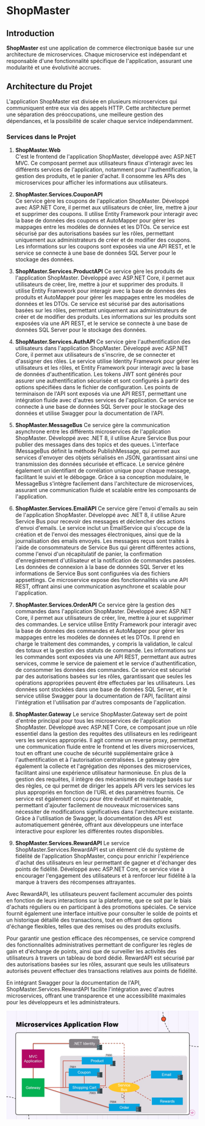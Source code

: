 # ShopMaster

## Introduction
**ShopMaster** est une application de commerce électronique basée sur une architecture de microservices. Chaque microservice est indépendant et responsable d'une fonctionnalité spécifique de l'application, assurant une modularité et une évolutivité accrues.

## Architecture du Projet
L'application ShopMaster est divisée en plusieurs microservices qui communiquent entre eux via des appels HTTP. Cette architecture permet une séparation des préoccupations, une meilleure gestion des dépendances, et la possibilité de scaler chaque service indépendamment.

### Services dans le Projet

1. **ShopMaster.Web**  
 C'est le frontend de l'application ShopMaster, développé avec ASP.NET MVC. Ce composant permet aux utilisateurs finaux d'interagir avec les différents services de l'application, notamment pour l'authentification, la gestion des produits, et le panier d'achat. Il consomme les APIs des microservices pour afficher les informations aux utilisateurs.

 2. **ShopMaster.Services.CouponAPI**  
   Ce service gère les coupons de l'application ShopMaster. Développé avec ASP.NET Core, il permet aux utilisateurs de créer, lire, mettre à jour et supprimer des coupons. Il utilise Entity Framework pour interagir avec la base de données des coupons et AutoMapper pour gérer les mappages entre les modèles de données et les DTOs. Ce service est sécurisé par des autorisations basées sur les rôles, permettant uniquement aux administrateurs de créer et de modifier des coupons. Les informations sur les coupons sont exposées via une API REST, et le service se connecte à une base de données SQL Server pour le stockage des données.

3. **ShopMaster.Services.ProductAPI**
Ce service gère les produits de l'application ShopMaster. Développé avec ASP.NET Core, il permet aux utilisateurs de créer, lire, mettre à jour et supprimer des produits. Il utilise Entity Framework pour interagir avec la base de données des produits et AutoMapper pour gérer les mappages entre les modèles de données et les DTOs. Ce service est sécurisé par des autorisations basées sur les rôles, permettant uniquement aux administrateurs de créer et de modifier des produits. Les informations sur les produits sont exposées via une API REST, et le service se connecte à une base de données SQL Server pour le stockage des données.

4. **ShopMaster.Services.AuthAPI**
Ce service gère l'authentification des utilisateurs dans l'application ShopMaster. Développé avec ASP.NET Core, il permet aux utilisateurs de s'inscrire, de se connecter et d'assigner des rôles. Le service utilise Identity Framework pour gérer les utilisateurs et les rôles, et Entity Framework pour interagir avec la base de données d'authentification. Les tokens JWT sont générés pour assurer une authentification sécurisée et sont configurés à partir des options spécifiées dans le fichier de configuration. Les points de terminaison de l'API sont exposés via une API REST, permettant une intégration fluide avec d'autres services de l'application. Ce service se connecte à une base de données SQL Server pour le stockage des données et utilise Swagger pour la documentation de l'API.

5. **ShopMaster.MessageBus**
Ce service gère la communication asynchrone entre les différents microservices de l'application ShopMaster. Développé avec .NET 8, il utilise Azure Service Bus pour publier des messages dans des topics et des queues. L'interface IMessageBus définit la méthode PublishMessage, qui permet aux services d'envoyer des objets sérialisés en JSON, garantissant ainsi une transmission des données sécurisée et efficace. Le service génère également un identifiant de corrélation unique pour chaque message, facilitant le suivi et le débogage. Grâce à sa conception modulaire, le MessageBus s'intègre facilement dans l'architecture de microservices, assurant une communication fluide et scalable entre les composants de l'application.

6. **ShopMaster.Services.EmailAPI**
Ce service gère l'envoi d'emails au sein de l'application ShopMaster. Développé avec .NET 8, il utilise Azure Service Bus pour recevoir des messages et déclencher des actions d'envoi d'emails. Le service inclut un EmailService qui s'occupe de la création et de l'envoi des messages électroniques, ainsi que de la journalisation des emails envoyés. Les messages reçus sont traités à l'aide de consommateurs de Service Bus qui gèrent différentes actions, comme l'envoi d'un récapitulatif de panier, la confirmation d'enregistrement d'utilisateur et la notification de commandes passées. Les données de connexion à la base de données SQL Server et les informations de Service Bus sont configurées via des fichiers appsettings. Ce microservice expose des fonctionnalités via une API REST, offrant ainsi une communication asynchrone et scalable pour l'application.

7. **ShopMaster.Services.OrderAPI**
Ce service gère la gestion des commandes dans l'application ShopMaster. Développé avec ASP.NET Core, il permet aux utilisateurs de créer, lire, mettre à jour et supprimer des commandes. Le service utilise Entity Framework pour interagir avec la base de données des commandes et AutoMapper pour gérer les mappages entre les modèles de données et les DTOs. Il prend en charge le traitement des commandes, y compris la validation, le calcul des totaux et la gestion des statuts de commande. Les informations sur les commandes sont exposées via une API REST, permettant aux autres services, comme le service de paiement et le service d'authentification, de consommer les données des commandes. Ce service est sécurisé par des autorisations basées sur les rôles, garantissant que seules les opérations appropriées peuvent être effectuées par les utilisateurs. Les données sont stockées dans une base de données SQL Server, et le service utilise Swagger pour la documentation de l'API, facilitant ainsi l'intégration et l'utilisation par d'autres composants de l'application.

8. **ShopMaster.Gateway**
Le service ShopMaster.Gateway sert de point d'entrée principal pour tous les microservices de l'application ShopMaster. Développé avec ASP.NET Core, ce composant joue un rôle essentiel dans la gestion des requêtes des utilisateurs en les redirigeant vers les services appropriés. Il agit comme un reverse proxy, permettant une communication fluide entre le frontend et les divers microservices, tout en offrant une couche de sécurité supplémentaire grâce à l'authentification et à l'autorisation centralisées.
Le gateway gère également la collecte et l'agrégation des réponses des microservices, facilitant ainsi une expérience utilisateur harmonieuse. En plus de la gestion des requêtes, il intègre des mécanismes de routage basés sur des règles, ce qui permet de diriger les appels API vers les services les plus appropriés en fonction de l'URL et des paramètres fournis.
Ce service est également conçu pour être évolutif et maintenable, permettant d'ajouter facilement de nouveaux microservices sans nécessiter de modifications significatives dans l'architecture existante. Grâce à l'utilisation de Swagger, la documentation des API est automatiquement générée, offrant aux développeurs une interface interactive pour explorer les différentes routes disponibles.

9. **ShopMaster.Services.RewardAPI**
Le service ShopMaster.Services.RewardAPI est un élément clé du système de fidélité de l'application ShopMaster, conçu pour enrichir l'expérience d'achat des utilisateurs en leur permettant de gagner et d'échanger des points de fidélité. Développé avec ASP.NET Core, ce service vise à encourager l'engagement des utilisateurs et à renforcer leur fidélité à la marque à travers des récompenses attrayantes.

Avec RewardAPI, les utilisateurs peuvent facilement accumuler des points en fonction de leurs interactions sur la plateforme, que ce soit par le biais d'achats réguliers ou en participant à des promotions spéciales. Ce service fournit également une interface intuitive pour consulter le solde de points et un historique détaillé des transactions, tout en offrant des options d'échange flexibles, telles que des remises ou des produits exclusifs.

Pour garantir une gestion efficace des récompenses, ce service comprend des fonctionnalités administratives permettant de configurer les règles de gain et d'échange de points, ainsi que de surveiller les activités des utilisateurs à travers un tableau de bord dédié. RewardAPI est sécurisé par des autorisations basées sur les rôles, assurant que seuls les utilisateurs autorisés peuvent effectuer des transactions relatives aux points de fidélité.

En intégrant Swagger pour la documentation de l'API, ShopMaster.Services.RewardAPI facilite l'intégration avec d'autres microservices, offrant une transparence et une accessibilité maximales pour les développeurs et les administrateurs.

![ShopMaster-Project-Design](https://raw.githubusercontent.com/Oussama-souissi024/ShopMaster-/refs/heads/main/Microservices-project-architecture.png)
